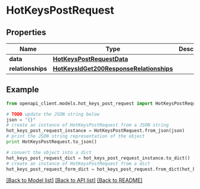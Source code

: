 # HotKeysPostRequest


## Properties
Name | Type | Description | Notes
------------ | ------------- | ------------- | -------------
**data** | [**HotKeysPostRequestData**](HotKeysPostRequestData.md) |  | [optional] 
**relationships** | [**HotKeysIdGet200ResponseRelationships**](HotKeysIdGet200ResponseRelationships.md) |  | [optional] 

## Example

```python
from openapi_client.models.hot_keys_post_request import HotKeysPostRequest

# TODO update the JSON string below
json = "{}"
# create an instance of HotKeysPostRequest from a JSON string
hot_keys_post_request_instance = HotKeysPostRequest.from_json(json)
# print the JSON string representation of the object
print HotKeysPostRequest.to_json()

# convert the object into a dict
hot_keys_post_request_dict = hot_keys_post_request_instance.to_dict()
# create an instance of HotKeysPostRequest from a dict
hot_keys_post_request_form_dict = hot_keys_post_request.from_dict(hot_keys_post_request_dict)
```
[[Back to Model list]](../README.md#documentation-for-models) [[Back to API list]](../README.md#documentation-for-api-endpoints) [[Back to README]](../README.md)


